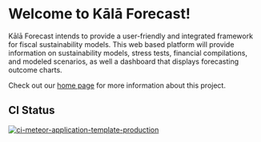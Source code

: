 # Welcome to Kālā Forecast!

Kālā Forecast intends to provide a user-friendly and integrated framework for fiscal sustainability models.
This web based platform will provide information on sustainability models, stress tests, financial compilations, and modeled scenarios, as well a dashboard that displays forecasting outcome charts.

Check out our [home page](https://kala-forecast.github.io/) for more information about this project.

## CI Status
[![ci-meteor-application-template-production](https://github.com/ics-software-engineering/meteor-application-template-production/actions/workflows/ci.yml/badge.svg)](https://github.com/ics-software-engineering/meteor-application-template-production/actions/workflows/ci.yml)
